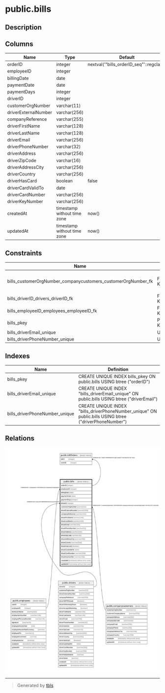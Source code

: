 # public.bills

## Description

## Columns

| Name | Type | Default | Nullable | Children | Parents | Comment |
| ---- | ---- | ------- | -------- | -------- | ------- | ------- |
| orderID | integer | nextval('"bills_orderID_seq"'::regclass) | false | [public.billOrders](public.billOrders.md) |  |  |
| employeeID | integer |  | true |  | [public.employees](public.employees.md) |  |
| billingDate | date |  | false |  |  |  |
| paymentDate | date |  | false |  |  |  |
| paymentDays | integer |  | false |  |  |  |
| driverID | integer |  | true |  | [public.drivers](public.drivers.md) |  |
| customerOrgNumber | varchar(11) |  | true |  | [public.companycustomers](public.companycustomers.md) |  |
| driverExternalNumber | varchar(256) |  | true |  |  |  |
| companyReference | varchar(255) |  | true |  |  |  |
| driverFirstName | varchar(128) |  | false |  |  |  |
| driverLastName | varchar(128) |  | false |  |  |  |
| driverEmail | varchar(256) |  | false |  |  |  |
| driverPhoneNumber | varchar(32) |  | false |  |  |  |
| driverAddress | varchar(256) |  | false |  |  |  |
| driverZipCode | varchar(16) |  | false |  |  |  |
| driverAddressCity | varchar(256) |  | false |  |  |  |
| driverCountry | varchar(256) |  | false |  |  |  |
| driverHasCard | boolean | false | true |  |  |  |
| driverCardValidTo | date |  | true |  |  |  |
| driverCardNumber | varchar(256) |  | true |  |  |  |
| driverKeyNumber | varchar(256) |  | true |  |  |  |
| createdAt | timestamp without time zone | now() | false |  |  |  |
| updatedAt | timestamp without time zone | now() | false |  |  |  |

## Constraints

| Name | Type | Definition |
| ---- | ---- | ---------- |
| bills_customerOrgNumber_companycustomers_customerOrgNumber_fk | FOREIGN KEY | FOREIGN KEY ("customerOrgNumber") REFERENCES companycustomers("customerOrgNumber") ON DELETE CASCADE |
| bills_driverID_drivers_driverID_fk | FOREIGN KEY | FOREIGN KEY ("driverID") REFERENCES drivers("driverID") |
| bills_employeeID_employees_employeeID_fk | FOREIGN KEY | FOREIGN KEY ("employeeID") REFERENCES employees("employeeID") |
| bills_pkey | PRIMARY KEY | PRIMARY KEY ("orderID") |
| bills_driverEmail_unique | UNIQUE | UNIQUE ("driverEmail") |
| bills_driverPhoneNumber_unique | UNIQUE | UNIQUE ("driverPhoneNumber") |

## Indexes

| Name | Definition |
| ---- | ---------- |
| bills_pkey | CREATE UNIQUE INDEX bills_pkey ON public.bills USING btree ("orderID") |
| bills_driverEmail_unique | CREATE UNIQUE INDEX "bills_driverEmail_unique" ON public.bills USING btree ("driverEmail") |
| bills_driverPhoneNumber_unique | CREATE UNIQUE INDEX "bills_driverPhoneNumber_unique" ON public.bills USING btree ("driverPhoneNumber") |

## Relations

![er](public.bills.svg)

---

> Generated by [tbls](https://github.com/k1LoW/tbls)
